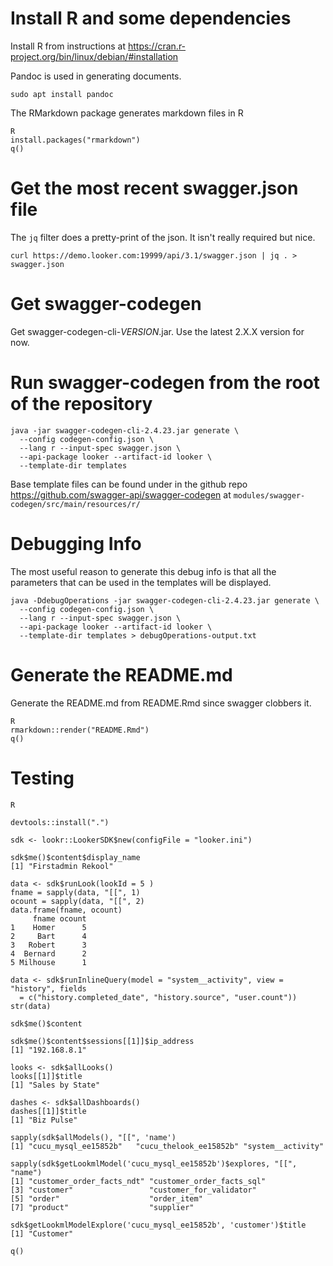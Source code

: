# Install R and some dependencies

Install R from instructions at https://cran.r-project.org/bin/linux/debian/#installation

Pandoc is used in generating documents.
```
sudo apt install pandoc
```
The RMarkdown package generates markdown files in R
```
R
install.packages("rmarkdown")
q()
```

# Get the most recent swagger.json file

The `jq` filter does a pretty-print of the json. It isn't really required but
nice.

```
curl https://demo.looker.com:19999/api/3.1/swagger.json | jq . > swagger.json
```

# Get swagger-codegen

Get swagger-codegen-cli-*VERSION*.jar. Use the latest 2.X.X version for now.

# Run swagger-codegen from the root of the repository

```
java -jar swagger-codegen-cli-2.4.23.jar generate \
  --config codegen-config.json \
  --lang r --input-spec swagger.json \
  --api-package looker --artifact-id looker \
  --template-dir templates
```

Base template files can be found under in the github repo https://github.com/swagger-api/swagger-codegen at `modules/swagger-codegen/src/main/resources/r/`

# Debugging Info
  
The most useful reason to generate this debug info is that all the parameters
that can be used in the templates will be displayed.

```
java -DdebugOperations -jar swagger-codegen-cli-2.4.23.jar generate \
  --config codegen-config.json \
  --lang r --input-spec swagger.json \
  --api-package looker --artifact-id looker \
  --template-dir templates > debugOperations-output.txt
```

# Generate the README.md
  
Generate the README.md from README.Rmd since swagger clobbers it.

```
R
rmarkdown::render("README.Rmd")
q()
```

# Testing
```
R

devtools::install(".")

sdk <- lookr::LookerSDK$new(configFile = "looker.ini")

sdk$me()$content$display_name
[1] "Firstadmin Rekool"

data <- sdk$runLook(lookId = 5 )
fname = sapply(data, "[[", 1)
ocount = sapply(data, "[[", 2)
data.frame(fname, ocount)
     fname ocount
1    Homer      5
2     Bart      4
3   Robert      3
4  Bernard      2
5 Milhouse      1

data <- sdk$runInlineQuery(model = "system__activity", view = "history", fields
  = c("history.completed_date", "history.source", "user.count"))
str(data)

sdk$me()$content

sdk$me()$content$sessions[[1]]$ip_address
[1] "192.168.8.1"

looks <- sdk$allLooks()
looks[[1]]$title
[1] "Sales by State"

dashes <- sdk$allDashboards()
dashes[[1]]$title
[1] "Biz Pulse"

sapply(sdk$allModels(), "[[", 'name')
[1] "cucu_mysql_ee15852b"   "cucu_thelook_ee15852b" "system__activity"

sapply(sdk$getLookmlModel('cucu_mysql_ee15852b')$explores, "[[", "name")
[1] "customer_order_facts_ndt" "customer_order_facts_sql"
[3] "customer"                 "customer_for_validator"
[5] "order"                    "order_item"
[7] "product"                  "supplier"

sdk$getLookmlModelExplore('cucu_mysql_ee15852b', 'customer')$title
[1] "Customer"

q()
```
